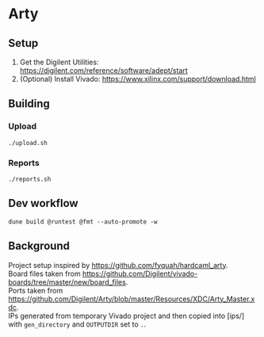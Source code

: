 # Arty

## Setup

1. Get the Digilent Utilities: https://digilent.com/reference/software/adept/start
1. (Optional) Install Vivado: https://www.xilinx.com/support/download.html

## Building

### Upload

`./upload.sh`

### Reports

`./reports.sh`

## Dev workflow

`dune build @runtest @fmt --auto-promote -w`

## Background

Project setup inspired by https://github.com/fyquah/hardcaml_arty. \
Board files taken from https://github.com/Digilent/vivado-boards/tree/master/new/board_files. \
Ports taken from https://github.com/Digilent/Arty/blob/master/Resources/XDC/Arty_Master.xdc. \
IPs generated from temporary Vivado project and then copied into [ips/] with `gen_directory` and
`OUTPUTDIR` set to `.`.
